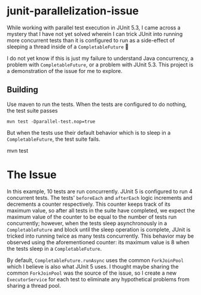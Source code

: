 # junit-parallelization-issue

While working with parallel test execution in JUnit 5.3, I came across a mystery
that I have not yet solved wherein I can trick JUnit into running more
concurrent tests than it is configured to run as a side-effect of sleeping a
thread inside of a `CompletableFuture` 🤯

I do not yet know if this is just my failure to understand Java concurrency, a
problem with `CompletableFuture`, or a problem with JUnit 5.3. This project is a
demonstration of the issue for me to explore.

## Building

Use maven to run the tests. When the tests are configured to do nothing, the
test suite passes

    mvn test -Dparallel-test.nop=true

But when the tests use their default behavior which is to sleep in a
`CompletableFuture`, the test suite fails.

   mvn test

# The Issue

In this example, 10 tests are run concurrently. JUnit 5 is configured to run 4
concurrent tests. The tests' `beforeEach` and `afterEach` logic increments and
decrements a counter respectively. This counter keeps track of its maximum
value, so after all tests in the suite have completed, we expect the maximum
value of the counter to be equal to the number of tests run concurrently;
however, when the tests sleep asynchronously in a `CompletableFuture` and block
until the sleep operation is complete, JUnit is tricked into running twice as
many tests concurrently. This behavior may be observed using the aforementioned
counter: its maximum value is 8 when the tests sleep in a `CompletableFuture`.

By default, `CompletableFuture.runAsync` uses the common `ForkJoinPool` which I
believe is also what JUnit 5 uses. I thought maybe sharing the common
`ForkJoinPool` was the source of the issue, so I create a new `ExecutorService`
for each test to eliminate any hypothetical problems from sharing a thread pool.
